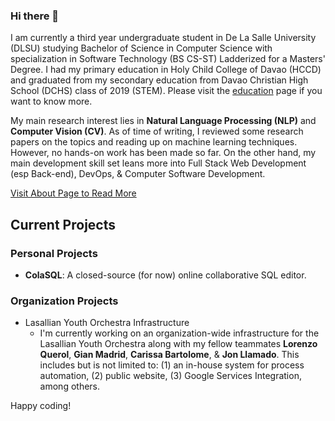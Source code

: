 ### Hi there 👋

I am currently a third year undergraduate student in De La Salle University (DLSU) studying Bachelor of Science in Computer Science with specialization in Software Technology (BS CS-ST) Ladderized for a Masters' Degree. I had my primary education in Holy Child College of Davao (HCCD) and graduated from my secondary education from Davao Christian High School (DCHS) class of 2019 (STEM). Please visit the [education](https://adrielamoguis.github.io/education.html) page if you want to know more.

My main research interest lies in **Natural Language Processing (NLP)** and **Computer Vision (CV)**. As of time of writing, I reviewed some research papers on the topics and reading up on machine learning techniques. However, no hands-on work has been made so far. On the other hand, my main development skill set leans more into Full Stack Web Development (esp Back-end), DevOps, & Computer Software Development.

[Visit About Page to Read More](https://adrielamoguis.github.io)

## Current Projects

### Personal Projects
- **ColaSQL**: A closed-source (for now) online collaborative SQL editor.

### Organization Projects
- Lasallian Youth Orchestra Infrastructure
  - I'm currently working on an organization-wide infrastructure for the Lasallian Youth Orchestra along with my fellow teammates **Lorenzo Querol**, **Gian Madrid**, **Carissa Bartolome**, & **Jon Llamado**. This includes but is not limited to: (1) an in-house system for process automation, (2) public website, (3) Google Services Integration, among others.

Happy coding!
